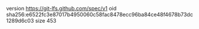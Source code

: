 version https://git-lfs.github.com/spec/v1
oid sha256:e6522fc3e87017b4950060c58fac8478ecc96ba84ce48f4678b73dc1289d6c03
size 453
